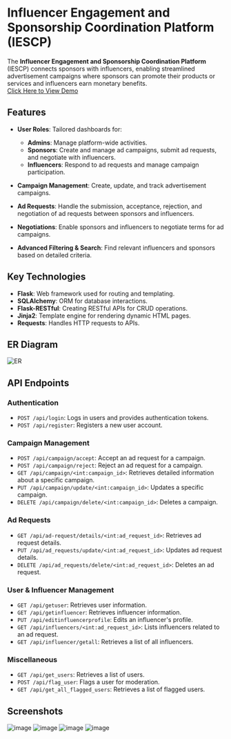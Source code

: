 # Influencer Engagement and Sponsorship Coordination Platform (IESCP)

The **Influencer Engagement and Sponsorship Coordination Platform** (IESCP) connects sponsors with influencers, enabling streamlined advertisement campaigns where sponsors can promote their products or services and influencers earn monetary benefits. <br>
[Click Here to View Demo](https://www.youtube.com/watch?v=zogw1-0ZPSs)

## Features
- **User Roles**: Tailored dashboards for:
  - **Admins**: Manage platform-wide activities.
  - **Sponsors**: Create and manage ad campaigns, submit ad requests, and negotiate with influencers.
  - **Influencers**: Respond to ad requests and manage campaign participation.
  
- **Campaign Management**: Create, update, and track advertisement campaigns.
- **Ad Requests**: Handle the submission, acceptance, rejection, and negotiation of ad requests between sponsors and influencers.
- **Negotiations**: Enable sponsors and influencers to negotiate terms for ad campaigns.
- **Advanced Filtering & Search**: Find relevant influencers and sponsors based on detailed criteria.

## Key Technologies
- **Flask**: Web framework used for routing and templating.
- **SQLAlchemy**: ORM for database interactions.
- **Flask-RESTful**: Creating RESTful APIs for CRUD operations.
- **Jinja2**: Template engine for rendering dynamic HTML pages.
- **Requests**: Handles HTTP requests to APIs.

## ER Diagram
![ER](https://github.com/user-attachments/assets/8d89f4a4-cc07-4eb6-a83f-8b95ae1ab3b5)

## API Endpoints

### Authentication
- `POST /api/login`: Logs in users and provides authentication tokens.
- `POST /api/register`: Registers a new user account.

### Campaign Management
- `POST /api/campaign/accept`: Accept an ad request for a campaign.
- `POST /api/campaign/reject`: Reject an ad request for a campaign.
- `GET /api/campaign/<int:campaign_id>`: Retrieves detailed information about a specific campaign.
- `PUT /api/campaign/update/<int:campaign_id>`: Updates a specific campaign.
- `DELETE /api/campaign/delete/<int:campaign_id>`: Deletes a campaign.

### Ad Requests
- `GET /api/ad-request/details/<int:ad_request_id>`: Retrieves ad request details.
- `PUT /api/ad_requests/update/<int:ad_request_id>`: Updates ad request details.
- `DELETE /api/ad_requests/delete/<int:ad_request_id>`: Deletes an ad request.

### User & Influencer Management
- `GET /api/getuser`: Retrieves user information.
- `GET /api/getinfluencer`: Retrieves influencer information.
- `PUT /api/editinfluencerprofile`: Edits an influencer's profile.
- `GET /api/influencers/<int:ad_request_id>`: Lists influencers related to an ad request.
- `GET /api/influencer/getall`: Retrieves a list of all influencers.

### Miscellaneous
- `GET /api/get_users`: Retrieves a list of users.
- `POST /api/flag_user`: Flags a user for moderation.
- `GET /api/get_all_flagged_users`: Retrieves a list of flagged users.

## Screenshots
![image](https://github.com/user-attachments/assets/0e7608f4-747a-4f8a-a2dc-173ebfbe8aba)
![image](https://github.com/user-attachments/assets/6c57c468-b385-458d-8326-d49904eeacd6)
![image](https://github.com/user-attachments/assets/d6269b53-3e1b-4749-89cb-b4dbcbf6088e)
![image](https://github.com/user-attachments/assets/c93b3688-eec3-4923-a871-fb61a7568a1d)



